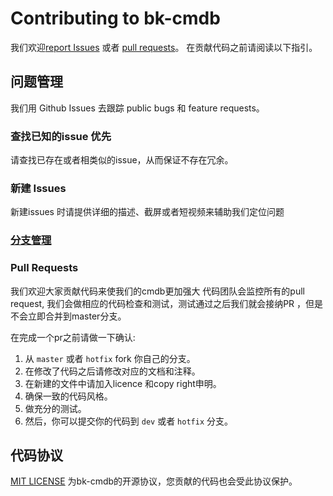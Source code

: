 # Contributing to bk-cmdb
 我们欢迎[report Issues](https://github.com/Tencent/bk-cmdb/issues) 或者 [pull requests](https://github.com/Tencent/bk-cmdb/pulls)。 在贡献代码之前请阅读以下指引。

## 问题管理
我们用 Github Issues 去跟踪 public bugs 和 feature requests。

### 查找已知的issue 优先
请查找已存在或者相类似的issue，从而保证不存在冗余。

### 新建 Issues
新建issues 时请提供详细的描述、截屏或者短视频来辅助我们定位问题



### [分支管理](docs/VERSION.md)



###  Pull Requests

我们欢迎大家贡献代码来使我们的cmdb更加强大
代码团队会监控所有的pull request, 我们会做相应的代码检查和测试，测试通过之后我们就会接纳PR ，但是不会立即合并到master分支。

在完成一个pr之前请做一下确认:

1. 从 `master` 或者 `hotfix` fork 你自己的分支。
2. 在修改了代码之后请修改对应的文档和注释。
3. 在新建的文件中请加入licence 和copy right申明。
4. 确保一致的代码风格。
5. 做充分的测试。
6. 然后，你可以提交你的代码到 `dev` 或者 `hotfix` 分支。



## 代码协议
[MIT LICENSE](https://github.com/Tencent/bk-cmdb/blob/master/LICENSE) 为bk-cmdb的开源协议，您贡献的代码也会受此协议保护。
